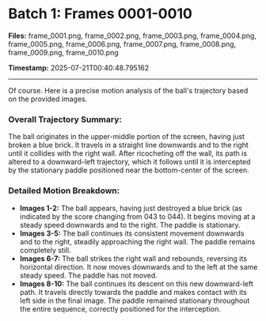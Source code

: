 # Batch 1: Frames 0001-0010

**Files:** frame_0001.png, frame_0002.png, frame_0003.png, frame_0004.png, frame_0005.png, frame_0006.png, frame_0007.png, frame_0008.png, frame_0009.png, frame_0010.png

**Timestamp:** 2025-07-21T00:40:48.795162

---

Of course. Here is a precise motion analysis of the ball's trajectory based on the provided images.

### Overall Trajectory Summary:
The ball originates in the upper-middle portion of the screen, having just broken a blue brick. It travels in a straight line downwards and to the right until it collides with the right wall. After ricocheting off the wall, its path is altered to a downward-left trajectory, which it follows until it is intercepted by the stationary paddle positioned near the bottom-center of the screen.

### Detailed Motion Breakdown:
*   **Images 1-2:** The ball appears, having just destroyed a blue brick (as indicated by the score changing from 043 to 044). It begins moving at a steady speed downwards and to the right. The paddle is stationary.
*   **Images 3-5:** The ball continues its consistent movement downwards and to the right, steadily approaching the right wall. The paddle remains completely still.
*   **Images 6-7:** The ball strikes the right wall and rebounds, reversing its horizontal direction. It now moves downwards and to the left at the same steady speed. The paddle has not moved.
*   **Images 8-10:** The ball continues its descent on this new downward-left path. It travels directly towards the paddle and makes contact with its left side in the final image. The paddle remained stationary throughout the entire sequence, correctly positioned for the interception.
